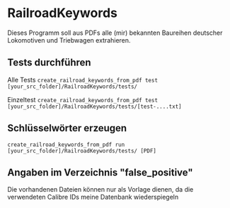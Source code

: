 RailroadKeywords
================
Dieses Programm soll aus PDFs alle (mir) bekannten Baureihen deutscher Lokomotiven und Triebwagen extrahieren.

Tests durchführen
-----------------

Alle Tests
```create_railroad_keywords_from_pdf test [your_src_folder]/RailroadKeywords/tests/```

Einzeltest
```create_railroad_keywords_from_pdf test [your_src_folder]/RailroadKeywords/tests/[test-....txt]```

Schlüsselwörter erzeugen
------------------------
```create_railroad_keywords_from_pdf run [your_src_folder]/RailroadKeywords/tests/ [PDF]```

Angaben im Verzeichnis "false_positive"
----------------------------------------
Die vorhandenen Dateien können nur als Vorlage dienen, da die verwendeten Calibre IDs meine Datenbank wiederspiegeln
